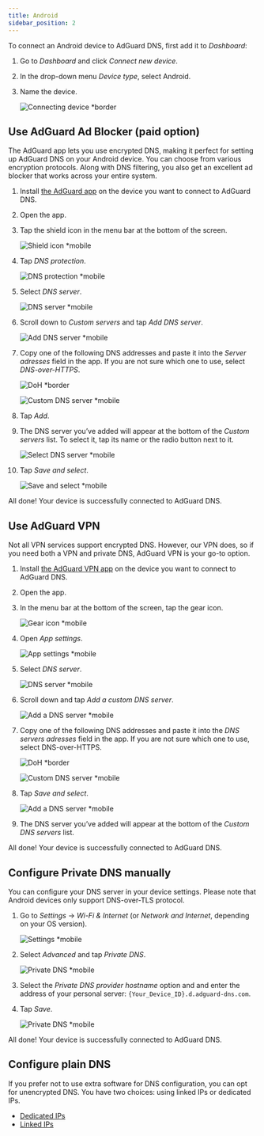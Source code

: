 ```yaml
---
title: Android
sidebar_position: 2
---
```


To connect an Android device to AdGuard DNS, first add it to *Dashboard*:

1. Go to *Dashboard* and click *Connect new device*.
1. In the drop-down menu *Device type*, select Android.
1. Name the device.

    ![Connecting device *border](https://cdn.adtidy.org/content/kb/dns/private/new_dns/connect/android_ab/choose_android.png)

## Use AdGuard Ad Blocker (paid option)

The AdGuard app lets you use encrypted DNS, making it perfect for setting up AdGuard DNS on your Android device. You can choose from various encryption protocols. Along with DNS filtering, you also get an excellent ad blocker that works across your entire system.

1. Install [the AdGuard app](https://adguard.com/adguard-android/overview.html) on the device you want to connect to AdGuard DNS.
1. Open the app.
1. Tap the shield icon in the menu bar at the bottom of the screen.

    ![Shield icon *mobile](https://cdn.adtidy.org/content/kb/dns/private/new_dns/connect/android_ab/android_step3.png)

1. Tap *DNS protection*.

    ![DNS protection *mobile](https://cdn.adtidy.org/content/kb/dns/private/new_dns/connect/android_ab/android_step4.png)

1. Select *DNS server*.

    ![DNS server *mobile](https://cdn.adtidy.org/content/kb/dns/private/new_dns/connect/android_ab/android_step5.png)

1. Scroll down to *Custom servers* and tap *Add DNS server*.

    ![Add DNS server *mobile](https://cdn.adtidy.org/content/kb/dns/private/new_dns/connect/android_ab/android_step6.png)

1. Copy one of the following DNS addresses and paste it into the *Server adresses* field in the app. If you are not sure which one to use, select *DNS-over-HTTPS*.

    ![DoH *border](https://cdn.adtidy.org/content/kb/dns/private/new_dns/connect/android_ab/android_step7_1.png)

    ![Custom DNS server *mobile](https://cdn.adtidy.org/content/kb/dns/private/new_dns/connect/android_ab/android_step7_2.png)

1. Tap *Add*.
1. The DNS server you’ve added will appear at the bottom of the *Custom servers* list. To select it, tap its name or the radio button next to it.

    ![Select DNS server *mobile](https://cdn.adtidy.org/content/kb/dns/private/new_dns/connect/android_ab/android_step_9.png)

1. Tap *Save and select*.

    ![Save and select *mobile](https://cdn.adtidy.org/content/kb/dns/private/new_dns/connect/android_ab/android_step10.png)

All done! Your device is successfully connected to AdGuard DNS.

## Use AdGuard VPN

Not all VPN services support encrypted DNS. However, our VPN does, so if you need both a VPN and private DNS, AdGuard VPN is your go-to option.

1. Install [the AdGuard VPN app](https://adguard-vpn.com/android/overview.html) on the device you want to connect to AdGuard DNS.
1. Open the app.
1. In the menu bar at the bottom of the screen, tap the gear icon.

    ![Gear icon *mobile](https://cdn.adtidy.org/content/kb/dns/private/new_dns/connect/android_vpn/android_step3.png)

1. Open *App settings*.

    ![App settings *mobile](https://cdn.adtidy.org/content/kb/dns/private/new_dns/connect/android_vpn/android_step4.png)

1. Select *DNS server*.

    ![DNS server *mobile](https://cdn.adtidy.org/content/kb/dns/private/new_dns/connect/android_vpn/android_step5.png)

1. Scroll down and tap *Add a custom DNS server*.

    ![Add a DNS server *mobile](https://cdn.adtidy.org/content/kb/dns/private/new_dns/connect/android_vpn/android_step6.png)

1. Copy one of the following DNS addresses and paste it into the *DNS servers adresses* field in the app. If you are not sure which one to use, select DNS-over-HTTPS.

    ![DoH *border](https://cdn.adtidy.org/content/kb/dns/private/new_dns/connect/android_vpn/android_step7_1.png)

    ![Custom DNS server *mobile](https://cdn.adtidy.org/content/kb/dns/private/new_dns/connect/android_vpn/android_step7_2.png)

1. Tap *Save and select*.

    ![Add a DNS server *mobile](https://cdn.adtidy.org/content/kb/dns/private/new_dns/connect/android_vpn/android_step8.png)

1. The DNS server you’ve added will appear at the bottom of the *Custom DNS servers* list.

All done! Your device is successfully connected to AdGuard DNS.

## Configure Private DNS manually

You can configure your DNS server in your device settings. Please note that Android devices only support DNS-over-TLS protocol.

1. Go to *Settings* → *Wi-Fi & Internet* (or *Network and Internet*, depending on your OS version).

    ![Settings *mobile](https://cdn.adtidy.org/content/kb/dns/private/new_dns/connect/android_manual/manual_step1.png)

1. Select *Advanced* and tap *Private DNS*.

    ![Private DNS *mobile](https://cdn.adtidy.org/content/kb/dns/private/new_dns/connect/android_manual/manual_step2.png)

1. Select the *Private DNS provider hostname* option and and enter the address of your personal server: `{Your_Device_ID}.d.adguard-dns.com`.
1. Tap *Save*.

    ![Private DNS *mobile](https://cdn.adtidy.org/content/kb/dns/private/new_dns/connect/android_manual/manual_step4.png)

All done! Your device is successfully connected to AdGuard DNS.

## Configure plain DNS

If you prefer not to use extra software for DNS configuration, you can opt for unencrypted DNS. You have two choices: using linked IPs or dedicated IPs.

- [Dedicated IPs](/private-dns/connect-devices/other-options/dedicated-ip.md)
- [Linked IPs](/private-dns/connect-devices/other-options/linked-ip.md)

